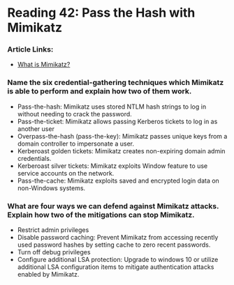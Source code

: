 # Reading 42: Pass the Hash with Mimikatz

### Article Links: 
- [What is Mimikatz?](https://www.varonis.com/blog/what-is-mimikatz/)

### Name the six credential-gathering techniques which Mimikatz is able to perform and explain how two of them work.
- Pass-the-hash: Mimikatz uses stored NTLM hash strings to log in without needing to crack the password.
- Pass-the-ticket: Mimikatz allows passing Kerberos tickets to log in as another user
- Overpass-the-hash (pass-the-key): Mimikatz passes unique keys from a domain controller to impersonate a user.
- Kerberoast golden tickets: Mimikatz creates non-expiring domain admin credentials.
- Kerberoast silver tickets: Mimikatz exploits Window feature to use service accounts on the network.
- Pass-the-cache: Mimikatz exploits saved and encrypted login data on non-Windows systems. 
### What are four ways we can defend against Mimikatz attacks. Explain how two of the mitigations can stop Mimikatz.
- Restrict admin privileges 
- Disable password caching: Prevent Mimikatz from accessing recently used password hashes by setting cache to zero recent passwords. 
- Turn off debug privileges
- Configure additional LSA protection: Upgrade to windows 10 or utilize additional LSA configuration items to mitigate authentication attacks enabled by Mimikatz. 